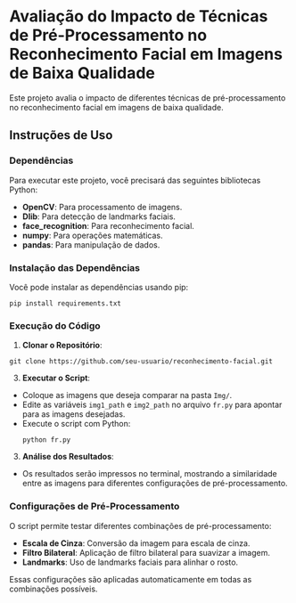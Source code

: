 # Avaliação do Impacto de Técnicas de Pré-Processamento no Reconhecimento Facial em Imagens de Baixa Qualidade
Este projeto avalia o impacto de diferentes técnicas de pré-processamento no reconhecimento facial em imagens de baixa qualidade.

## Instruções de Uso

### Dependências

Para executar este projeto, você precisará das seguintes bibliotecas Python:

- **OpenCV**: Para processamento de imagens.
- **Dlib**: Para detecção de landmarks faciais.
- **face_recognition**: Para reconhecimento facial.
- **numpy**: Para operações matemáticas.
- **pandas**: Para manipulação de dados.

### Instalação das Dependências

Você pode instalar as dependências usando pip:
  ```
pip install requirements.txt
  ```

### Execução do Código

1. **Clonar o Repositório**:
  ```
git clone https://github.com/seu-usuario/reconhecimento-facial.git
  ```

3. **Executar o Script**:
- Coloque as imagens que deseja comparar na pasta `Img/`.
- Edite as variáveis `img1_path` e `img2_path` no arquivo `fr.py` para apontar para as imagens desejadas.
- Execute o script com Python:
  ```
  python fr.py
  ```

3. **Análise dos Resultados**:
- Os resultados serão impressos no terminal, mostrando a similaridade entre as imagens para diferentes configurações de pré-processamento.

### Configurações de Pré-Processamento

O script permite testar diferentes combinações de pré-processamento:

- **Escala de Cinza**: Conversão da imagem para escala de cinza.
- **Filtro Bilateral**: Aplicação de filtro bilateral para suavizar a imagem.
- **Landmarks**: Uso de landmarks faciais para alinhar o rosto.

Essas configurações são aplicadas automaticamente em todas as combinações possíveis.
